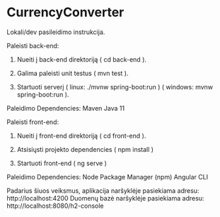 # CurrencyConverter

Lokali/dev pasileidimo instrukcija.

Paleisti back-end:

1. Nueiti į back-end direktoriją ( cd back-end ).

2. Galima paleisti unit testus ( mvn test ).

3. Startuoti serverį ( linux: ./mvnw spring-boot:run ) ( windows: mvnw spring-boot:run ).

Paleidimo Dependencies:
Maven
Java 11


Paleisti front-end:

1. Nueiti į front-end direktoriją ( cd front-end ).

2. Atsisiųsti projekto dependencies ( npm install )

3. Startuoti front-end ( ng serve )


Paleidimo Dependencies:
Node Package Manager (npm)
Angular CLI

Padarius šiuos veiksmus, aplikacija naršyklėje pasiekiama adresu: http://localhost:4200
Duomenų bazė naršyklėje pasiekiama adresu: http://localhost:8080/h2-console